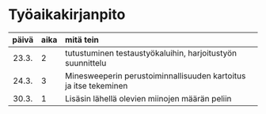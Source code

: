 # Työaikakirjanpito

| päivä | aika | mitä tein  |
| :----:|:-----| :-----|
| 23.3. | 2    | tutustuminen testaustyökaluihin, harjoitustyön suunnittelu |
| 24.3. | 3    | Minesweeperin perustoiminnallisuuden kartoitus ja itse tekeminen |
| 30.3. | 1    | Lisäsin lähellä olevien miinojen määrän peliin |
